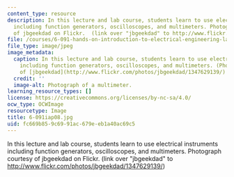 ```yaml
---
content_type: resource
description: In this lecture and lab course, students learn to use electrical instruments
  including function generators, oscilloscopes, and multimeters. Photograph courtesy
  of jbgeekdad on Flickr.  (link over "jbgeekdad" to http://www.flickr.com/photos/jbgeekdad/1347629139/)
file: /courses/6-091-hands-on-introduction-to-electrical-engineering-lab-skills-january-iap-2008/fc669b859c6991ac679eeb1a40ac69c5_6-091iap08.jpg
file_type: image/jpeg
image_metadata:
  caption: In this lecture and lab course, students learn to use electrical instruments
    including function generators, oscilloscopes, and multimeters. (Photograph courtesy
    of [jbgeekdad](http://www.flickr.com/photos/jbgeekdad/1347629139/) on Flickr.)
  credit: ''
  image-alt: Photograph of a multimeter.
learning_resource_types: []
license: https://creativecommons.org/licenses/by-nc-sa/4.0/
ocw_type: OCWImage
resourcetype: Image
title: 6-091iap08.jpg
uid: fc669b85-9c69-91ac-679e-eb1a40ac69c5
---
```

In this lecture and lab course, students learn to use electrical instruments including function generators, oscilloscopes, and multimeters. Photograph courtesy of jbgeekdad on Flickr.  (link over "jbgeekdad" to http://www.flickr.com/photos/jbgeekdad/1347629139/)